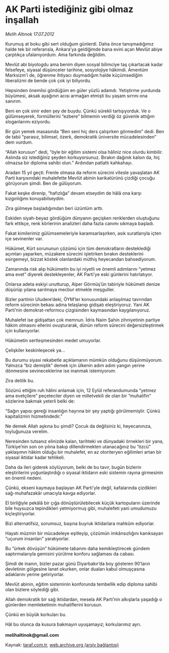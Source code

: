 # AK Parti istediğiniz gibi olmaz inşallah

*Melih Altınok 17.07.2012*

<div class="yazi"><p>Kurumuş at boku gibi sert olduğum günlerdi. Daha önce tanışmadığımız halde tek bir referansla, Ankara’ya geldiğimde bana evini açan Mevlüt abiye çarptıkça ufalanıyordum. Ama farkında değildim.</p>
<p>Mevlüt abi biyologdu ama benim diyen sosyal bilimciye taş çıkartacak kadar felsefeye, siyasal düşünceler tarihine, sosyolojiye hâkimdi. Amentüm Marksizm'i de, öğrenme ihtiyacı duymadığım halde küçümsediğim liberalizmi de bende çok çok iyi biliyordu.</p>
<p>Hepsinden önemlisi gördüğüm en güler yüzlü adamdı. Yetiştirme yurdunda büyümesi, aksak ayağının acısı armağan etmişti bu yaşam sırrını ona sanırım.</p>
<p>Beni en çok sinir eden şey de buydu. Çünkü sürekli tartışıyorduk. Ve o gülümseyerek, formüllerini “ezbere” bilmemin verdiği öz güvenle attığım sloganlarımı eziyordu.</p>
<p>Bir gün yemek masasında “Ben seni hiç ders çalışırken görmedim” dedi. Ben de tabii “parasız, bilimsel, özerk, demokratik üniversite mücadelesinden” dem vurdum.</p>
<p>“Allah korusun” dedi, “öyle bir eğitim sistemi olsa hâliniz nice olurdu kimbilir. Aslında siz istediğiniz şeyden korkuyorsunuz. Bırakın dağınık kalsın da, hiç olmazsa bir diploma sahibi olun.” Ardından patlattı kahkahayı.</p>
<p>Aradan 15 yıl geçti. Frenle olmasa da reform sürecini vitesle yavaşlatan AK Parti karşısındaki muhalefette Mevlüt abinin karikatürünü çizdiği çocuğu görüyorum şimdi. Ben de gülüyorum.</p>
<p>Fakat keşke direnip, “hafızlığa” devam etseydim de hâlâ ona karşı kızgınlığımı koruyabilseydim.</p>
<p>Zira gülmeye başladığımdan beri üzüntüm arttı.</p>
<p>Eskiden siyah-beyaz gördüğüm dünyanın geçişken renklerden oluştuğunu fark ettikçe, renk körlerinin analizleri daha fazla canımı sıkmaya başladı.</p>
<p>Fakat kimilerimiz gülümsemeleriyle karamsarlaşırken, asık suratlarıyla içten içe sevinenler var.</p>
<p>Hükümet, Kürt sorununun çözümü için tüm demokratların desteklediği açımları yaparken, müzakere sürecini işletirken bırakın desteklerini esirgemeyi, bizzat köstek olanlardaki müthiş heyecandan bahsediyorum.</p>
<p>Zamanında risk alıp hükümetin bu iyi niyetli ve önemli adımlarını “yetmez ama evet” diyerek destekleyenler, AK Parti’ye eski günlerini hatırlatıyor.</p>
<p>Onlarsa adeta eskiyi unutturup, Alper Görmüş’ün tabiriyle hükümeti denize düşürüp yılana sarılmaya mecbur etmekle meşguller.</p>
<p>Bizler partinin Uludere’deki, ÖYM’ler konusundaki anlaşılmaz tavrından reform sürecinin bekası adına telaşlanıp gidişatı eleştiriyoruz. Yani AK Parti’nin demokrat-reformcu çizgisinden kaymasından kaygılanıyoruz.</p>
<p>Muhalefet ise gidişattan çok memnun. İdris Naim Şahin zihniyetinin partiye hâkim olmasını ellerini ovuşturarak, dünün reform sürecini değersizleştirmek için kullanıyorlar.</p>
<p>Hükümetin sertleşmesinden medet umuyorlar.</p>
<p>Çelişkiler keskinleşecek ya...</p>
<p>Bu durumu siyasi rekabetle açıklamanın mümkün olduğunu düşünmüyorum. Yalnızca “biz demiştik” demek için ülkenin adım adım yangın yerine dönmesine sevineceklerine ise inanmak istemiyorum.</p>
<p>Zira delilik bu.</p>
<p>Sözünü ettiğim ruh hâlini anlamak için, 12 Eylül referandumunda “yetmez ama evetçilere” peçeteciler diyen ve milletvekili de olan bir “muhalifin” sözlerine bakmak yeterli belki de:</p>
<p>“Sağın yapısı gereği insanlığın hayrına bir şey yaptığı görülmemiştir. Çünkü kapitalizmin hizmetindedir.”</p>
<p>Ne demek Allah aşkına bu şimdi? Çocuk da değilsiniz ki, heyecanınıza, toyluğunuza verelim.</p>
<p>Neresinden tutsanız elinizde kalan, tarihteki ve dünyadaki örnekleri bir yana, Türkiye’nin son on yılına bakıp dillendirmekten utanacağınız bu “özcü” yaklaşımın hâkim olduğu bir muhalefet, en az otoriteryen eğilimleri artan bir siyasal iktidar kadar tehlikeli.</p>
<p>Daha da ileri giderek söylüyorum, belki de bu tavır, bugün bizlerin eleştirilerini yoğunlaştırdığı o siyasal iktidarın eski sistemin rayına girmesinin en önemli nedeni.</p>
<p>Çünkü, ekseni kaymaya başlayan AK Parti’yle değil, kafalarında çizdikleri sağ-muhafazakâr umacıyla kavga ediyorlar.</p>
<p>El birliğiyle pekâlâ bir çığa dönüştürülebilecek küçük kartopuların üzerinde bile huysuzca tepindikleri yetmiyormuş gibi, muhalefeti yani umudumuzu kiçleştiriyorlar.</p>
<p>Bizi alternatifsiz, sorumsuz, başına buyruk iktidarlara mahkûm ediyorlar.</p>
<p>Hayatı müzmin bir mücadeleye eşitleyip, çözümün imkânsızlığını kanıksayan “uçurum insanları” yaratıyorlar.</p>
<p>Bu “ürkek dövüşün” hükümete tabanını daha kemikleştirecek gündem saptırmalarıyla gemisini yürütme konforu sağlaması da cabası.</p>
<p>Şimdi de inanın, bizler pazar günü Diyarbakır’da boy gösteren 90’ların devletinin gölgesine lanet okurken, onlar duaları kabul olmuşçasına adaklarını yerine getiriyorlar.</p>
<p>Mevlüt abinin, eğitim sisteminin konforunda tembellik edip diploma sahibi olan bizlere söylediği gibi.</p>
<p>Allah demokratik bir sağ iktidardan, mesela AK Parti’nin alkışlarla yaşadığı o günlerden memleketimin muhaliflerini korusun.</p>
<p>Çünkü en büyük korkuları bu.</p>
<p>Hâl bu olunca da kusura bakmayın uyuşamayız; korkularımız ayrı.<br/><br/><strong>melihaltinok@gmail.com</strong></p>
</div>

Kaynak: [taraf.com.tr](http://www.taraf.com.tr/melih-altinok/makale-ak-parti-istediginiz-gibi-olmaz-insallah.htm), [web.archive.org (arşiv bağlantısı)](http://web.archive.org/web/20131115010258/http://www.taraf.com.tr/melih-altinok/makale-ak-parti-istediginiz-gibi-olmaz-insallah.htm)
